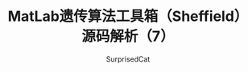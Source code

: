 ---
layout: post
title:  "MatLab遗传算法工具箱（Sheffield）源码解析（7）"
categories: Algorithm
tags:  Algorithm Matlab
author: SurprisedCat
---
